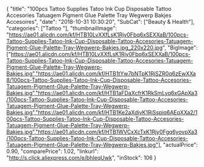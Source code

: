 {
	"title": "100pcs Tattoo Supplies Tatoo Ink Cup Disposable Tattoo Accesories Tatuagem Pigment Glue Palette Tray Wegwerp Bakjes Accesoires",
	"date": "2018-10-31 10:30:20",
	"SubCat": ["Beauty & Health"],
	"categories": ["Tattoo "],
	"thumbnailImage": "https://ae01.alicdn.com/kf/HTB10LvXXfLsK1Rjy0Fbq6xSEXXaB/100pcs-Tattoo-Supplies-Tatoo-Ink-Cup-Disposable-Tattoo-Accesories-Tatuagem-Pigment-Glue-Palette-Tray-Wegwerp-Bakjes.jpg_220x220.jpg",
	"BigImage": ["https://ae01.alicdn.com/kf/HTB10LvXXfLsK1Rjy0Fbq6xSEXXaB/100pcs-Tattoo-Supplies-Tatoo-Ink-Cup-Disposable-Tattoo-Accesories-Tatuagem-Pigment-Glue-Palette-Tray-Wegwerp-Bakjes.jpg","https://ae01.alicdn.com/kf/HTB1tYw7bNTpK1RjSZR0q6zEwXXa8/100pcs-Tattoo-Supplies-Tatoo-Ink-Cup-Disposable-Tattoo-Accesories-Tatuagem-Pigment-Glue-Palette-Tray-Wegwerp-Bakjes.jpg","https://ae01.alicdn.com/kf/HTB1aFDaXcfrK1RkSmLyq6xGApXa3/100pcs-Tattoo-Supplies-Tatoo-Ink-Cup-Disposable-Tattoo-Accesories-Tatuagem-Pigment-Glue-Palette-Tray-Wegwerp-Bakjes.jpg","https://ae01.alicdn.com/kf/HTB1Ke2aXdjvK1RjSspiq6AEqXXa2/100pcs-Tattoo-Supplies-Tatoo-Ink-Cup-Disposable-Tattoo-Accesories-Tatuagem-Pigment-Glue-Palette-Tray-Wegwerp-Bakjes.jpg","https://ae01.alicdn.com/kf/HTB1WVCxXcTxK1Rjy0Fgq6yovpXa3/100pcs-Tattoo-Supplies-Tatoo-Ink-Cup-Disposable-Tattoo-Accesories-Tatuagem-Pigment-Glue-Palette-Tray-Wegwerp-Bakjes.jpg"],
	"actualPrice": 0.90,
	"comparePrice": 1.02,
	"linkurl": "http://s.click.aliexpress.com/e/bhIeqUwk",
	"inStock": 106
}

